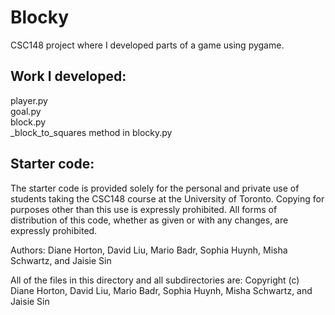 # Blocky
CSC148 project where I developed parts of a game using pygame.

## Work I developed:
player.py \
goal.py \
block.py \
_block_to_squares method in blocky.py 

## Starter code:
The starter code is provided solely for the personal and private use of
students taking the CSC148 course at the University of Toronto.
Copying for purposes other than this use is expressly prohibited.
All forms of distribution of this code, whether as given or with
any changes, are expressly prohibited.

Authors: Diane Horton, David Liu, Mario Badr, Sophia Huynh, Misha Schwartz,
and Jaisie Sin

All of the files in this directory and all subdirectories are:
Copyright (c) Diane Horton, David Liu, Mario Badr, Sophia Huynh,
Misha Schwartz, and Jaisie Sin
